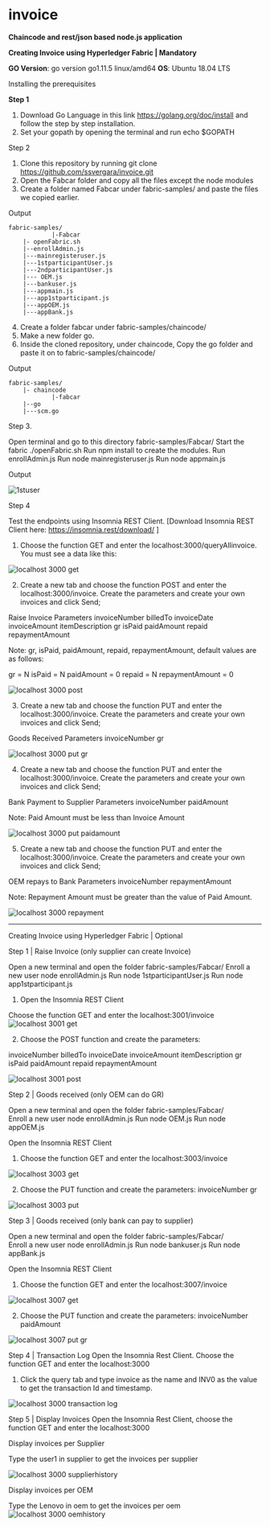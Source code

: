 # invoice

**Chaincode and rest/json based node.js application**

**Creating Invoice using Hyperledger Fabric | Mandatory**


**GO Version**: go version go1.11.5 linux/amd64
**OS**: Ubuntu 18.04 LTS

Installing the prerequisites

**Step 1**

1. Download Go Language in this link https://golang.org/doc/install  and follow the step by step installation.
2. Set your gopath by opening the terminal and run echo $GOPATH

Step 2

1. Clone this repository by running 
git clone https://github.com/ssvergara/invoice.git
2. Open the Fabcar folder and copy all the files except the node modules
3. Create a folder named Fabcar under fabric-samples/  and paste the files we copied earlier.


Output

	fabric-samples/
                |-Fabcar
		|- openFabric.sh
		|--enrollAdmin.js
		|---mainregisteruser.js
		|---1stparticipantUser.js
		|---2ndparticipantUser.js
		|--- OEM.js
		|---bankuser.js
		|---appmain.js
		|---app1stparticipant.js
		|---appOEM.js
		|---appBank.js

4. Create a folder fabcar under fabric-samples/chaincode/
5. Make a new folder go.
6. Inside the cloned repository, under chaincode, Copy the go folder and paste it on to fabric-samples/chaincode/


Output

	fabric-samples/
		|- chaincode
                |-fabcar
		|--go
		|---scm.go





Step 3.

Open terminal and go to this directory fabric-samples/Fabcar/
Start the fabric  ./openFabric.sh
Run npm install to create the modules.
Run enrollAdmin.js
Run node mainregisteruser.js
Run node appmain.js

Output 

![1stuser](https://user-images.githubusercontent.com/44419783/52931276-c37e9d80-3386-11e9-9127-95bd74bb7023.PNG)







Step 4 

Test the endpoints using Insomnia REST Client. [Download Insomnia REST Client here: https://insomnia.rest/download/ ]

1. Choose the function GET and enter the localhost:3000/queryAllinvoice. You must see a data like this:

![localhost 3000 get](https://user-images.githubusercontent.com/44419783/52931313-e7da7a00-3386-11e9-9b66-c05e2dce7cfa.PNG)






2. Create a new tab and choose the function POST and enter the localhost:3000/invoice. Create the parameters and create your own invoices and click Send;

Raise Invoice
Parameters
invoiceNumber
billedTo
invoiceDate
invoiceAmount
itemDescription
gr
isPaid
paidAmount
repaid
repaymentAmount

Note: gr, isPaid, paidAmount, repaid, repaymentAmount, default values are as follows:

gr = N
isPaid = N
paidAmount = 0
repaid = N
repaymentAmount = 0

![localhost 3000 post](https://user-images.githubusercontent.com/44419783/52931354-0476b200-3387-11e9-89ef-7c627550a0f8.PNG)




3. Create a new tab and choose the function PUT and enter the localhost:3000/invoice. Create the parameters and create your own invoices and click Send;


Goods Received
Parameters
invoiceNumber
gr

![localhost 3000 put gr](https://user-images.githubusercontent.com/44419783/52931390-1a847280-3387-11e9-9394-935530067b0c.PNG)



4. Create a new tab and choose the function PUT and enter the localhost:3000/invoice. Create the parameters and create your own invoices and click Send;


Bank Payment to Supplier
Parameters
invoiceNumber
paidAmount

Note: Paid Amount must be less than Invoice Amount

![localhost 3000 put paidamount](https://user-images.githubusercontent.com/44419783/52931435-4b64a780-3387-11e9-9402-cebc7c661b84.PNG)


5. Create a new tab and choose the function PUT and enter the localhost:3000/invoice. Create the parameters and create your own invoices and click Send;

OEM repays to Bank
Parameters
invoiceNumber
repaymentAmount

Note: Repayment Amount must be greater than the value of Paid Amount.

![localhost 3000 repayment](https://user-images.githubusercontent.com/44419783/52931484-79e28280-3387-11e9-94e9-2265817016f5.PNG)



------------------------------------------------------------------------------------------------------------

Creating Invoice using Hyperledger Fabric | Optional 


Step 1 | Raise Invoice (only supplier can create Invoice)


Open a new terminal and open the folder fabric-samples/Fabcar/ 
Enroll a new user node enrollAdmin.js 
Run node 1stparticipantUser.js
Run node app1stparticipant.js

1. Open the Insomnia REST Client 

Choose the function GET and enter the localhost:3001/invoice 
![localhost 3001 get](https://user-images.githubusercontent.com/44419783/52931516-a26a7c80-3387-11e9-9675-a0b4cf411bb2.PNG)


2. Choose the POST function and create the parameters:

invoiceNumber
billedTo
invoiceDate
invoiceAmount
itemDescription
gr
isPaid
paidAmount
repaid
repaymentAmount

![localhost 3001 post](https://user-images.githubusercontent.com/44419783/52931540-b615e300-3387-11e9-8947-6df65e108965.PNG)

Step 2 | Goods received (only OEM can do GR) 

Open a new terminal and open the folder fabric-samples/Fabcar/  
Enroll a new user node enrollAdmin.js 
Run node OEM.js
Run node appOEM.js

Open the Insomnia REST Client 

1. Choose the function GET and enter the localhost:3003/invoice 

![localhost 3003 get](https://user-images.githubusercontent.com/44419783/52931582-e2316400-3387-11e9-87fa-0c2df9fa9792.PNG)



2. Choose the PUT function and create the parameters:
invoiceNumber
gr

![localhost 3003 put](https://user-images.githubusercontent.com/44419783/52931622-f9705180-3387-11e9-84c2-ee08972dcd89.PNG)




Step 3  | Goods received (only bank can pay to supplier) 

Open a new terminal and open the folder fabric-samples/Fabcar/  
Enroll a new user node enrollAdmin.js 
Run node bankuser.js
Run node appBank.js


Open the Insomnia REST Client 

1. Choose the function GET and enter the localhost:3007/invoice 

![localhost 3007 get](https://user-images.githubusercontent.com/44419783/52931645-14db5c80-3388-11e9-80de-62731a71f132.PNG)


2. Choose the PUT function and create the parameters:
invoiceNumber
paidAmount

![localhost 3007 put gr](https://user-images.githubusercontent.com/44419783/52931683-30466780-3388-11e9-8e5e-528d00877630.PNG)


Step 4 | Transaction Log
Open the Insomnia Rest Client. Choose the function GET and enter the localhost:3000

1. Click the query tab and type invoice as the name and INV0 as the value to get the transaction Id and timestamp.

![localhost 3000 transaction log](https://user-images.githubusercontent.com/44419783/52931713-4d7b3600-3388-11e9-8bbe-ad4f5adca356.PNG)

Step 5 | Display Invoices
Open the Insomnia Rest Client, choose the function GET and enter the localhost:3000

Display invoices per Supplier

Type the user1 in supplier to get the invoices per supplier

![localhost 3000 supplierhistory](https://user-images.githubusercontent.com/44419783/52931745-77ccf380-3388-11e9-8982-b767d1706e6b.PNG)



Display invoices per OEM

Type the Lenovo in oem to get the invoices per oem
![localhost 3000 oemhistory](https://user-images.githubusercontent.com/44419783/52931784-97fcb280-3388-11e9-9607-9d02edc767cd.PNG)

